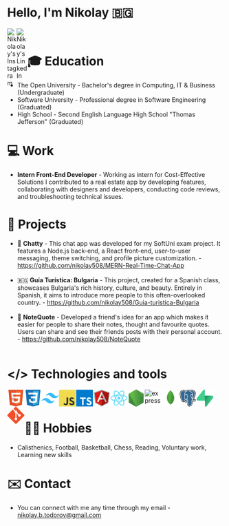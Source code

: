 # Hello, I'm Nikolay 🇧🇬
<a href="https://www.instagram.com/nikolay508/">
  <img align="left" alt="Nikolay's Instagram" width="22px" src="https://raw.githubusercontent.com/hussainweb/hussainweb/main/icons/instagram.png" />
</a>
<a href="https://www.linkedin.com/in/n-todorov508/">
  <img align="left" alt="Nikolay's LinkedIn" width="25px" src="https://github.com/gauravghongde/social-icons/blob/master/PNG/Color/LinkedIN.png" />
</a>
<br>

# 🎓 Education
- The Open University - Bachelor's degree in Computing, IT & Business (Undergraduate)
- Software University - Professional degree in Software Engineering (Graduated)
- High School - Second English Language High School "Thomas Jefferson" (Graduated)

# 💻 Work
- **Intern Front-End Developer** - Working as intern for Cost-Effective Solutions I contributed to a real estate app by developing features, collaborating with designers and developers, conducting code reviews, and troubleshooting technical issues.

# 🚀 Projects
- 💬 **Chatty** - This chat app was developed for my SoftUni exam project. It features a Node.js back-end, a React front-end, user-to-user messaging, theme switching, and profile picture customization. - https://github.com/nikolay508/MERN-Real-Time-Chat-App <br><br> 
- 🇧🇬 **Guía Turística: Bulgaria** - This project, created for a Spanish class, showcases Bulgaria's rich history, culture, and beauty. Entirely in Spanish, it aims to introduce more people to this often-overlooked country. - https://github.com/nikolay508/Guia-turistica-Bulgaria <br><br> 
- 📝 **NoteQuote** - Developed a friend's idea for an app which makes it easier for people to share their notes, thought and favourite quotes. Users can share and see their friends posts with their personal account. - https://github.com/nikolay508/NoteQuote <br><br> 

# </> Technologies and tools

<img align="left" alt="html" width="40px" src="https://github.com/devicons/devicon/blob/master/icons/html5/html5-original.svg" />
<img align="left" alt="css" width="40px" src="https://github.com/devicons/devicon/blob/master/icons/css3/css3-original.svg" />
<img align="left" alt="tailwind" width="40px" src="https://github.com/devicons/devicon/blob/master/icons/tailwindcss/tailwindcss-original.svg" />
<img align="left" alt="javascript" width="40px" src="https://github.com/devicons/devicon/blob/master/icons/javascript/javascript-original.svg" />
<img align="left" alt="typescript" width="40px" src="https://github.com/devicons/devicon/blob/master/icons/typescript/typescript-original.svg" />
<img align="left" alt="angular" width="40px" src="https://github.com/devicons/devicon/blob/master/icons/angularjs/angularjs-original.svg" />
<img align="left" alt="react" width="40px" src="https://github.com/devicons/devicon/blob/master/icons/react/react-original.svg" />
<img align="left" alt="nodejs" width="40px" src="https://github.com/devicons/devicon/blob/master/icons/nodejs/nodejs-original.svg" />
<img align="left" alt="express" width="40px" src="https://cdn.jsdelivr.net/gh/devicons/devicon/icons/express/express-original.svg" />
<img align="left" alt="mongodb" width="40px" src="https://github.com/devicons/devicon/blob/master/icons/mongodb/mongodb-original.svg" />
<img align="left" alt="postgresql" width="40px" src="https://github.com/devicons/devicon/blob/master/icons/postgresql/postgresql-original.svg" />
<img align="left" alt="supabase" width="40px" src="https://github.com/devicons/devicon/blob/master/icons/supabase/supabase-original.svg" />
<img align="left" alt="git" width="40px" src="https://github.com/devicons/devicon/blob/master/icons/git/git-original.svg" />
<br><br>

# 🏋️‍♂️ Hobbies
- Calisthenics, Football, Basketball, Chess, Reading, Voluntary work, Learning new skills

# ✉️ Contact
- You can connect with me any time through my email - nikolay.b.todorov@gmail.com
